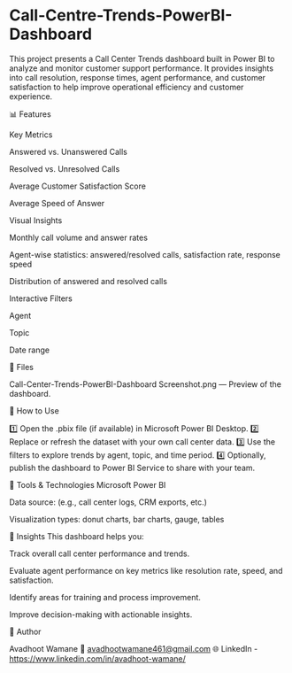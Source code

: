 # Call-Centre-Trends-PowerBI-Dashboard
This project presents a Call Center Trends dashboard built in Power BI to analyze and monitor customer support performance. It provides insights into call resolution, response times, agent performance, and customer satisfaction to help improve operational efficiency and customer experience.


📊 Features

Key Metrics

Answered vs. Unanswered Calls

Resolved vs. Unresolved Calls

Average Customer Satisfaction Score

Average Speed of Answer

Visual Insights

Monthly call volume and answer rates

Agent-wise statistics: answered/resolved calls, satisfaction rate, response speed

Distribution of answered and resolved calls

Interactive Filters

Agent

Topic

Date range

📁 Files

Call-Center-Trends-PowerBI-Dashboard Screenshot.png — Preview of the dashboard.


🚀 How to Use

1️⃣ Open the .pbix file (if available) in Microsoft Power BI Desktop.
2️⃣ Replace or refresh the dataset with your own call center data.
3️⃣ Use the filters to explore trends by agent, topic, and time period.
4️⃣ Optionally, publish the dashboard to Power BI Service to share with your team.

🧰 Tools & Technologies
Microsoft Power BI

Data source: (e.g., call center logs, CRM exports, etc.)

Visualization types: donut charts, bar charts, gauge, tables

📌 Insights
This dashboard helps you:

Track overall call center performance and trends.

Evaluate agent performance on key metrics like resolution rate, speed, and satisfaction.

Identify areas for training and process improvement.

Improve decision-making with actionable insights.

👤 Author

Avadhoot Wamane
📧 avadhootwamane461@gmail.com 
🌐 LinkedIn - https://www.linkedin.com/in/avadhoot-wamane/
